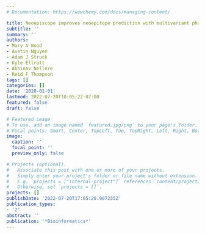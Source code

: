 ```yaml
---
# Documentation: https://wowchemy.com/docs/managing-content/

title: Neoepiscope improves neoepitope prediction with multivariant phasing
subtitle: ''
summary: ''
authors:
- Mary A Wood
- Austin Nguyen
- Adam J Struck
- Kyle Ellrott
- Abhinav Nellore
- Reid F Thompson
tags: []
categories: []
date: '2020-01-01'
lastmod: 2022-07-20T10:05:22-07:00
featured: false
draft: false

# Featured image
# To use, add an image named `featured.jpg/png` to your page's folder.
# Focal points: Smart, Center, TopLeft, Top, TopRight, Left, Right, BottomLeft, Bottom, BottomRight.
image:
  caption: ''
  focal_point: ''
  preview_only: false

# Projects (optional).
#   Associate this post with one or more of your projects.
#   Simply enter your project's folder or file name without extension.
#   E.g. `projects = ["internal-project"]` references `content/project/deep-learning/index.md`.
#   Otherwise, set `projects = []`.
projects: []
publishDate: '2022-07-20T17:05:20.907235Z'
publication_types:
- '2'
abstract: ''
publication: '*Bioinformatics*'
---
```


